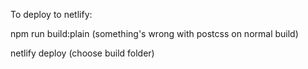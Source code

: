 To deploy to netlify:

npm run build:plain (something's wrong with postcss on normal build)

netlify deploy (choose build folder)